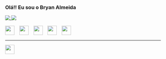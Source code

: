 ### Olá!! Eu sou o Bryan Almeida

<div>
  <a href="https://github.com/bryan-almeida/github-readme-stats">
    <img align="top" src="https://github-readme-stats.vercel.app/api?username=bryan-almeida&theme=radical&show_icons=true" />
  </a>
  <a href="https://github.com/bryan-almeida/convoychat">
    <img align="top" src="https://github-readme-stats.vercel.app/api/top-langs/?username=bryan-almeida&theme=radical&layout=compact" />
  </a>
</div>
&nbsp;
<div> 
  <img  height="30"  src="https://cdn.jsdelivr.net/gh/devicons/devicon/icons/java/java-original.svg" />
  &nbsp;&nbsp;
  <img height="30" src="https://cdn.jsdelivr.net/gh/devicons/devicon/icons/postgresql/postgresql-original.svg" />
  &nbsp;&nbsp;
  <img height="30" src="https://cdn.jsdelivr.net/gh/devicons/devicon/icons/javascript/javascript-original.svg" />
  &nbsp;&nbsp;
  <img height="30" src="https://cdn.jsdelivr.net/gh/devicons/devicon/icons/html5/html5-original.svg" />
  &nbsp;&nbsp;
  <img height="30" src="https://cdn.jsdelivr.net/gh/devicons/devicon/icons/css3/css3-original.svg" />
  &nbsp;&nbsp;
</div>

<hr/>

<a href="https://www.linkedin.com/in/bryan-almeida/">
  <img height="30" src="https://img.shields.io/badge/LinkedIn-0077B5?style=for-the-badge&logo=linkedin&logoColor=white" />
</a>



<!--
**bryan-almeida/bryan-almeida** is a ✨ _special_ ✨ repository because its `README.md` (this file) appears on your GitHub profile.

Here are some ideas to get you started:

- 🔭 I’m currently working on ...
- 🌱 I’m currently learning ...
- 👯 I’m looking to collaborate on ...
- 🤔 I’m looking for help with ...
- 💬 Ask me about ...
- 📫 How to reach me: ...
- 😄 Pronouns: ...
- ⚡ Fun fact: ...
-->
